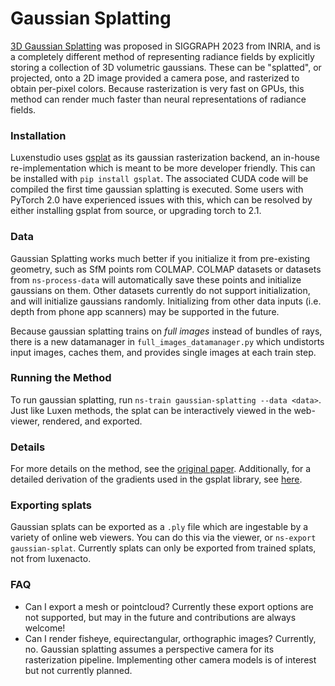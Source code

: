 # Gaussian Splatting
[3D Gaussian Splatting](https://repo-sam.inria.fr/fungraph/3d-gaussian-splatting/) was proposed in SIGGRAPH 2023 from INRIA, and is a completely 
different method of representing radiance fields by explicitly storing a collection of 3D volumetric gaussians. These can be "splatted", or projected, onto a 2D image
provided a camera pose, and rasterized to obtain per-pixel colors. Because rasterization is very fast on GPUs, this method can render much faster than neural representations
of radiance fields.

### Installation
Luxenstudio uses [gsplat](https://github.com/luxenstudio-project/gsplat) as its gaussian rasterization backend, an in-house re-implementation which is meant to be more developer friendly. This can be installed with `pip install gsplat`. The associated CUDA code will be compiled the first time gaussian splatting is executed. Some users with PyTorch 2.0 have experienced issues with this, which can be resolved by either installing gsplat from source, or upgrading torch to 2.1.

### Data
Gaussian Splatting works much better if you initialize it from pre-existing geometry, such as SfM points rom COLMAP. COLMAP datasets or datasets from `ns-process-data` will automatically save these points and initialize gaussians on them. Other datasets currently do not support initialization, and will initialize gaussians randomly. Initializing from other data inputs (i.e. depth from phone app scanners) may be supported in the future.

Because gaussian splatting trains on *full images* instead of bundles of rays, there is a new datamanager in `full_images_datamanager.py` which undistorts input images, caches them, and provides single images at each train step.


### Running the Method
To run gaussian splatting, run `ns-train gaussian-splatting --data <data>`. Just like Luxen methods, the splat can be interactively viewed in the web-viewer, rendered, and exported.

### Details
For more details on the method, see the [original paper](https://arxiv.org/abs/2308.04079). Additionally, for a detailed derivation of the gradients used in the gsplat library, see [here](https://arxiv.org/abs/2312.02121).

### Exporting splats
Gaussian splats can be exported as a `.ply` file which are ingestable by a variety of online web viewers. You can do this via the viewer, or `ns-export gaussian-splat`. Currently splats can only be exported from trained splats, not from luxenacto.

### FAQ
- Can I export a mesh or pointcloud?
Currently these export options are not supported, but may in the future and contributions are always welcome!
- Can I render fisheye, equirectangular, orthographic images?
Currently, no. Gaussian splatting assumes a perspective camera for its rasterization pipeline. Implementing other camera models is of interest but not currently planned.

